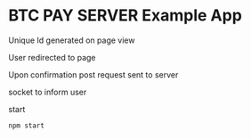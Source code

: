 # BTC PAY SERVER Example App

Unique Id generated on page view

User redirected to page

Upon confirmation post request sent to server

socket to inform user


start

`npm start`
